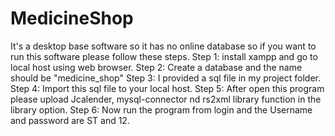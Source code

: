 # MedicineShop
It's a desktop base software so it has no online database so if you want to run this software please follow these steps.
Step 1: install xampp and go to local host using web browser.
Step 2: Create a database and the name should be "medicine_shop"
Step 3: I provided a sql file in my project folder.
Step 4: Import this sql file to your local host.
Step 5: After open this program please upload Jcalender, mysql-connector nd rs2xml library function in the library option.
Step 6: Now run the program from login and the Username and password are ST and 12.
